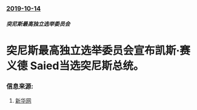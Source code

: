 ### [2019-10-14](/news/2019/10/14/index.md)

##### 突尼斯最高独立选举委员会
# 突尼斯最高独立选举委员会宣布凯斯·赛义德 Saied当选突尼斯总统。 




### 信息来源:

1. [新华网](http://www.xinhuanet.com/2019-10/15/c_1125106500.htm)
